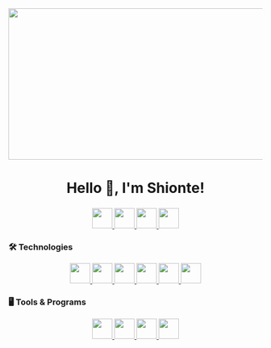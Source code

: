 <div align="center">
  <img height="300" width="600" src="https://media.giphy.com/media/xUPGcEliCc7bETyfO8/giphy.gif"  />
</div>

###

<h1 align="center">Hello 👋, I'm Shionte!</h1>

###

<div align="center">
  <!-- Socials -->
  <a href="t.me/TailsUser" target="_blank">
    <img src="https://cdn.jsdelivr.net/gh/simple-icons/simple-icons/icons/telegram.svg" height="40" />
  </a>
  <a href="t.me/ShioHome" target="_blank">
    <img src="https://cdn.jsdelivr.net/gh/simple-icons/simple-icons/icons/telegram.svg" height="40" />
  </a>
  <a href="https://tiktok.com/@shioclub" target="_blank">
    <img src="https://cdn.jsdelivr.net/gh/simple-icons/simple-icons/icons/tiktok.svg" height="40" />
  </a>
  <a href="https://discord.com/" target="_blank">
    <img src="https://cdn.jsdelivr.net/gh/simple-icons/simple-icons/icons/discord.svg" height="40" />
  </a>
</div>

###

<h3 align="left">🛠 Technologies</h3>
<div align="center">
  <a href="https://www.python.org/" target="_blank">
    <img src="https://cdn.jsdelivr.net/gh/devicons/devicon/icons/python/python-original.svg" height="40" />
  </a>
  <a href="https://isocpp.org/" target="_blank">
    <img src="https://cdn.jsdelivr.net/gh/devicons/devicon/icons/cplusplus/cplusplus-original.svg" height="40" />
  </a>
  <a href="https://www.sqlite.org/index.html" target="_blank">
    <img src="https://cdn.jsdelivr.net/gh/devicons/devicon/icons/sqlite/sqlite-original.svg" height="40" />
  </a>
  <a href="https://www.archlinux.org/" target="_blank">
    <img src="https://cdn.jsdelivr.net/gh/devicons/devicon/icons/linux/linux-original.svg" height="40" />
  </a>
  <a href="https://git-scm.com/" target="_blank">
    <img src="https://cdn.jsdelivr.net/gh/devicons/devicon/icons/git/git-original.svg" height="40" />
  </a>
  <a href="https://github.com/" target="_blank">
    <img src="https://cdn.jsdelivr.net/gh/devicons/devicon/icons/github/github-original.svg" height="40" />
  </a>
</div>

###

<h3 align="left">🖥 Tools & Programs</h3>
<div align="center">
  <a href="https://www.vim.org/" target="_blank">
    <img src="https://cdn.jsdelivr.net/gh/devicons/devicon/icons/vim/vim-original.svg" height="40" />
  </a>
  <a href="https://www.jetbrains.com/pycharm/" target="_blank">
    <img src="https://cdn.jsdelivr.net/gh/devicons/devicon/icons/pycharm/pycharm-original.svg" height="40" />
  </a>
  <a href="https://www.docker.com/" target="_blank">
    <img src="https://cdn.jsdelivr.net/gh/devicons/devicon/icons/docker/docker-original.svg" height="40" />
  </a>
  <a href="https://code.visualstudio.com/" target="_blank">
    <img src="https://cdn.jsdelivr.net/gh/devicons/devicon/icons/vscode/vscode-original.svg" height="40" />
  </a>
</div>
